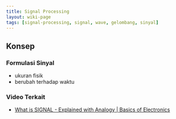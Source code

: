 ```yaml
---
title: Signal Processing
layout: wiki-page
tags: [signal-processing, signal, wave, gelombang, sinyal]
---
```


## Konsep

### Formulasi Sinyal
- ukuran fisik
- berubah terhadap waktu

### Video Terkait
- [What is SIGNAL - Explained with Analogy | Basics of Electronics](https://www.youtube.com/watch?v=jNebPEW3ZNU)


